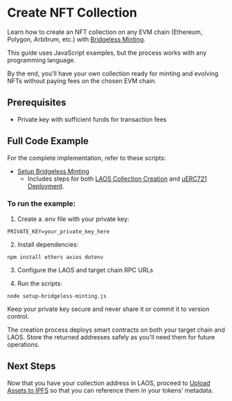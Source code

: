 # Create NFT Collection

Learn how to create an NFT collection on any EVM chain (Ethereum, Polygon, Arbitrum, etc.) with [Bridgeless Minting](/learn/bridgeless-minting/introduction).

This guide uses JavaScript examples, but the process works with any programming language.

By the end, you'll have your own collection ready for minting and evolving NFTs without paying fees on the chosen EVM chain.


## Prerequisites

- Private key with sufficient funds for transaction fees

## Full Code Example

For the complete implementation, refer to these scripts:

- [Setup Bridgeless Minting](https://github.com/freeverseio/laos-examples/blob/main/setup-bridgeless-minting.js)  
   - Includes steps for both [LAOS Collection Creation](https://github.com/freeverseio/laos-examples/blob/main/create-laos-collection.js) and [uERC721 Deployment](https://github.com/freeverseio/laos-examples/blob/main/deploy721.js).


### To run the example:

1. Create a .env file with your private key:

```
PRIVATE_KEY=your_private_key_here
```

2. Install dependencies:

```
npm install ethers axios dotenv
```

3.  Configure the LAOS and target chain RPC URLs

4. Run the scripts:

```
node setup-bridgeless-minting.js
```

Keep your private key secure and never share it or commit it to version control.

The creation process deploys smart contracts on both your target chain and LAOS. Store the returned addresses safely as you'll need them for future operations.



## Next Steps
Now that you have your collection address in LAOS, proceed to [Upload Assets to IPFS](/guides/how-to-without-api/ipfs-upload) so that you can reference them in your tokens’ metadata.